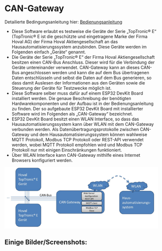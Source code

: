 # CAN-Gateway

Detailierte Bedingungsanleitung hier: [Bedienungsanleitung](Bedienungsanleitung.pdf)

- Diese Software erlaubt es testweise die Geräte der Serie „TopTronic® E“ (TopTronic® E ist die geschützte und eingetragene Marke der Firma Hoval AG) der Firma Hoval Aktiengesellschaft an das Hausautomatisierungssystem anzubinden. Diese Geräte werden im Folgenden einfach „Geräte“ genannt.
- Die Geräte der Serie „TopTronic® E“ der Firma Hoval Aktiengesellschaft besitzen einen CAN-Bus Anschluss. Dieser wird für die Verbindung der Geräte untereinander verwendet. CAN-Gateway kann an dieses CAN-Bus angeschlossen werden und kann die auf dem Bus übertragenen Daten entschlüsseln und selbst die Daten auf dem Bus generieren, so dass damit Auslesen der Informationen aus den Geräten sowie die Steuerung der Geräte für Testzwecke möglich ist.
- Diese Software selber muss dafür auf einem ESP32 DevKit Board installiert werden. Die genaue Beschreibung der benötigten Hardwarekomponenten und der Aufbau ist in der Bedienungsanleitung zu finden. Der so aufgebaute ESP32 DevKit Board mit installierter Software wird im Folgenden als „CAN-Gateway“ bezeichnet.
- ESP32 DevKit Board besitzt einen WLAN Interface, so dass das Hausautomatisierungssystem kann über WLAN mit dem CAN-Gateway verbunden werden. Als Datenübertragungsprotokolle zwischen CAN-Gateway und dem Hausautomatisierungssystem können wahlweise MQTT Protokoll, Modbus TCP Protokoll oder REST-API verwendet werden, wobei MQTT Protokoll empfohlen wird und Modbus TCP Protokoll nur mit einigen Einschränkungen funktioniert.
- Über WLAN Interface kann CAN-Gateway mithilfe eines Internet Browsers konfiguriert werden.

![CAN-Gateway](img/intro.jpeg)

## Einige Bilder/Screenshots:
